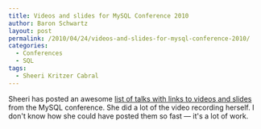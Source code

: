 ```yaml
---
title: Videos and slides for MySQL Conference 2010
author: Baron Schwartz
layout: post
permalink: /2010/04/24/videos-and-slides-for-mysql-conference-2010/
categories:
  - Conferences
  - SQL
tags:
  - Sheeri Kritzer Cabral
---
```

Sheeri has posted an awesome [list of talks with links to videos and slides][1] from the MySQL conference. She did a lot of the video recording herself. I don't know how she could have posted them so fast &#8212; it's a lot of work.

 [1]: http://www.pythian.com/news/11211/2010-oreilly-mysql-conference-slides-and-videos/
